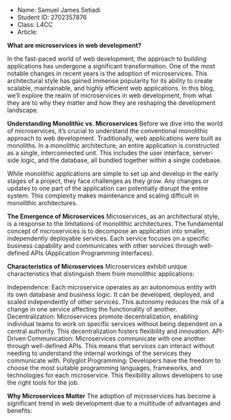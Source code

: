 - Name: Samuel James Setiadi
- Student ID: 2702357876
- Class: L4CC
- Article:

**What are microservices in web development?**

In the fast-paced world of web development, the approach to building applications has undergone a significant transformation. One of the most notable changes in recent years is the adoption of microservices. This architectural style has gained immense popularity for its ability to create scalable, maintainable, and highly efficient web applications. In this blog, we’ll explore the realm of microservices in web development, from what they are to why they matter and how they are reshaping the development landscape.

**Understanding Monolithic vs. Microservices**
Before we dive into the world of microservices, it’s crucial to understand the conventional monolithic approach to web development. Traditionally, web applications were built as monoliths. In a monolithic architecture, an entire application is constructed as a single, interconnected unit. This includes the user interface, server-side logic, and the database, all bundled together within a single codebase.

While monolithic applications are simple to set up and develop in the early stages of a project, they face challenges as they grow. Any changes or updates to one part of the application can potentially disrupt the entire system. This complexity makes maintenance and scaling difficult in monolithic architectures.

**The Emergence of Microservices**
Microservices, as an architectural style, is a response to the limitations of monolithic architectures. The fundamental concept of microservices is to decompose an application into smaller, independently deployable services. Each service focuses on a specific business capability and communicates with other services through well-defined APIs (Application Programming Interfaces).

**Characteristics of Microservices**
Microservices exhibit unique characteristics that distinguish them from monolithic applications:

Independence: Each microservice operates as an autonomous entity with its own database and business logic. It can be developed, deployed, and scaled independently of other services. This autonomy reduces the risk of a change in one service affecting the functionality of another.
Decentralization: Microservices promote decentralization, enabling individual teams to work on specific services without being dependent on a central authority. This decentralization fosters flexibility and innovation.
API-Driven Communication: Microservices communicate with one another through well-defined APIs. This means that services can interact without needing to understand the internal workings of the services they communicate with.
Polyglot Programming: Developers have the freedom to choose the most suitable programming languages, frameworks, and technologies for each microservice. This flexibility allows developers to use the right tools for the job.

**Why Microservices Matter**
The adoption of microservices has become a significant trend in web development due to a multitude of advantages and benefits:
